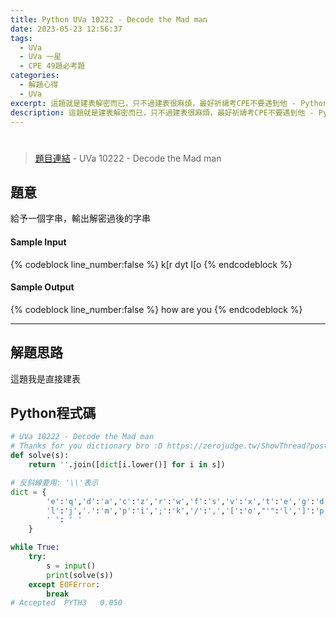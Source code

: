 ```yaml
---
title: Python UVa 10222 - Decode the Mad man
date: 2023-05-23 12:56:37
tags:
  - UVa
  - UVa 一星
  - CPE 49題必考題
categories:
  - 解題心得
  - UVa
excerpt: 這題就是建表解密而已，只不過建表很麻煩，最好祈禱考CPE不要遇到他 - Python UVa 10222 - Decode the Mad man 解題心得
description: 這題就是建表解密而已，只不過建表很麻煩，最好祈禱考CPE不要遇到他 - Python UVa 10222 - Decode the Mad man 解題心得
---
```

# 

>[題目連結](https://onlinejudge.org/index.php?option=onlinejudge&Itemid=8&category=14&page=show_problem&problem=1163) - UVa 10222 - Decode the Mad man


## 題意
給予一個字串，輸出解密過後的字串


#### Sample Input 
{% codeblock line_number:false %}
k[r dyt I[o
{% endcodeblock %}

#### Sample Output 
{% codeblock line_number:false %}
how are you
{% endcodeblock %}

---

## 解題思路
這題我是直接建表

## Python程式碼
```python
# UVa 10222 - Decode the Mad man
# Thanks for you dictionary bro :D https://zerojudge.tw/ShowThread?postid=33728&reply=0
def solve(s):
    return ''.join([dict[i.lower()] for i in s])

# 反斜線要用: '\\'表示
dict = {
        'e':'q','d':'a','c':'z','r':'w','f':'s','v':'x','t':'e','g':'d','b':'c','y':'r','h':'f','n':'v','u':'t','j':'g','m':'b','i':'y','k':'h',',':'n','o':'u',
        'l':'j','.':'m','p':'i',';':'k','/':',','[':'o',"'":'l',']':'p','2':'`','3':'1','4':'2','5':'3','6':'4','7':'5','8':'6','9':'7','0':'8','-':'9','=':'0', '\\': '',
        ' ': ' '
    } 

while True:
    try:
        s = input()
        print(solve(s))
    except EOFError:
        break
# Accepted	PYTH3	0.050
```
